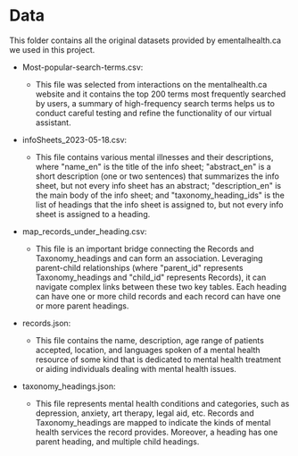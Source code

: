 # Data
This folder contains all the original datasets provided by ementalhealth.ca we used in this project.

* Most-popular-search-terms.csv:
    * This file was selected from interactions on the mentalhealth.ca website and it contains the top 200 terms most frequently searched by users, a summary of high-frequency search terms helps us to conduct careful testing and refine the functionality of our virtual assistant. 

* infoSheets_2023-05-18.csv:
    * This file contains various mental illnesses and their descriptions, where "name_en" is the title of the info sheet; "abstract_en" is a short description (one or two sentences) that summarizes the info sheet, but not every info sheet has an abstract; "description_en" is the main body of the info sheet; and "taxonomy_heading_ids" is the list of headings that the info sheet is assigned to, but not every info sheet is assigned to a heading.

* map_records_under_heading.csv:
    * This file is an important bridge connecting the Records and Taxonomy_headings and can form an association. Leveraging parent-child relationships (where "parent_id" represents Taxonomy_headings and "child_id" represents Records), it can navigate complex links between these two key tables. Each heading can have one or more child records and each record can have one or more parent headings.

* records.json:
    * This file contains the name, description, age range of patients accepted, location, and languages spoken of a mental health resource of some kind that is dedicated to mental health treatment or aiding individuals dealing with mental health issues.

* taxonomy_headings.json:
    * This file represents mental health conditions and categories, such as depression, anxiety, art therapy, legal aid, etc. Records and Taxonomy_headings are mapped to indicate the kinds of mental health services the record provides. Moreover, a heading has one parent heading, and multiple child headings.
